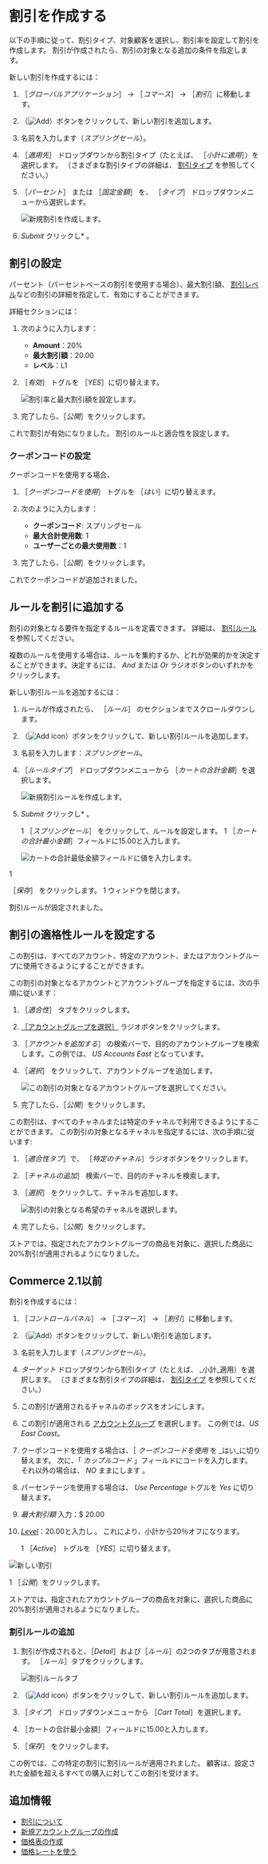 # 割引を作成する

以下の手順に従って、割引タイプ、対象顧客を選択し、割引率を設定して割引を作成します。 割引が作成されたら、割引の対象となる追加の条件を指定します。

新しい割引を作成するには：

1. ［_グローバルアプリケーション_］ → ［_コマース_］ → ［_割引_］に移動します。
1. （![Add](../images/icon-add.png)）ボタンをクリックして、新しい割引を追加します。
1. 名前を入力します（_スプリングセール_）。
1. ［_適用先_］ ドロップダウンから割引タイプ（たとえば、 ［_小計に適用_］）を選択します。 （さまざまな割引タイプの詳細は、 [割引タイプ](./introduction-to-discounts.md#types-of-discounts) を参照してください。）
1. ［_パーセント_］ または ［_固定金額_］ を、 ［_タイプ_］ ドロップダウンメニューから選択します。

    ![新規割引を作成します。](./creating-a-discount/images/03.png)

1. _Submit_ クリックし* 。</p></li> </ol>

## 割引の設定

パーセント（パーセントベースの割引を使用する場合）、最大割引額、 [割引レベル](./introduction-to-discounts.md#tiered-discounts)などの割引の詳細を指定して、有効にすることができます。

詳細セクションには：

1. 次のように入力します：

    * **Amount**：20%
    * **最大割引額**：20.00
    * **レベル**：L1

1. ［_有効_］ トグルを ［_YES_］に切り替えます。

    ![割引率と最大割引額を設定します。](./creating-a-discount/images/04.png)

1. 完了したら、［_公開_］をクリックします。

これで割引が有効になりました。 割引のルールと適合性を設定します。

### クーポンコードの設定

クーポンコードを使用する場合、

1. ［_クーポンコードを使用_］ トグルを ［_はい_］に切り替えます。
1. 次のように入力します：

    * **クーポンコード**: スプリングセール
    * **最大合計使用数**: 1
    * **ユーザーごとの最大使用数**：1

1. 完了したら、［_公開_］をクリックします。

これでクーポンコードが追加されました。

## ルールを割引に追加する

割引の対象となる要件を指定するルールを定義できます。 詳細は、 [割引ルール](./introduction-to-discounts.md#discount-rules) を参照してください。

複数のルールを使用する場合は、ルールを集約するか、どれが効果的かを決定することができます。決定するには、 _And_ または _Or_ ラジオボタンのいずれかをクリックします。

新しい割引ルールを追加するには：

1. ルールが作成されたら、 ［_ルール_］ のセクションまでスクロールダウンします。
1. （![Add icon](../images/icon-add.png)）ボタンをクリックして、新しい割引ルールを追加します。
1. 名前を入力します：_スプリングセール_。
1. ［_ルールタイプ_］ ドロップダウンメニューから ［_カートの合計金額_］を選択します。

    ![新規割引ルールを作成します。](./creating-a-discount/images/05.png)

1. _Submit_ クリックし* 。</p></li>
1 ［_スプリングセール_］ をクリックして、ルールを設定します。
1
［_カートの合計最小金額_］フィールドに15.00と入力します。

    ![カートの合計最低金額フィールドに値を入力します。](./creating-a-discount/images/06.png)

1

［_保存_］ をクリックします。
1 ウィンドウを閉じます。</ol>

割引ルールが設定されました。

## 割引の適格性ルールを設定する

この割引は、すべてのアカウント、特定のアカウント、またはアカウントグループに使用できるようにすることができます。

この割引の対象となるアカウントとアカウントグループを指定するには、次の手順に従います：

1. ［_適合性_］ タブをクリックします。
1. [［アカウントグループを選択］](../users-and-accounts/account-management/creating-a-new-account-group.md) ラジオボタンをクリックします。
1. ［_アカウントを追加する_］ の検索バーで、目的のアカウントグループを検索します。この例では、 _US Accounts East_ となっています。
1. ［_選択_］ をクリックして、アカウントグループを追加します。

    ![この割引の対象となるアカウントグループを選択してください。](./creating-a-discount/images/07.png)

1. 完了したら、［_公開_］をクリックします。

この割引は、すべてのチャネルまたは特定のチャネルで利用できるようにすることができます。 この割引の対象となるチャネルを指定するには、次の手順に従います:

1. ［_適合性タブ_］で、 ［_特定のチャネル_］ラジオボタンをクリックします。
1. ［_チャネルの追加_］ 検索バーで、目的のチャネルを検索します。
1. ［_選択_］ をクリックして、チャネルを追加します。

    ![割引の対象となる希望のチャネルを選択します。](./creating-a-discount/images/08.png)

1. 完了したら、［_公開_］をクリックします。

ストアでは、指定されたアカウントグループの商品を対象に、選択した商品に20%割引が適用されるようになりました。

## Commerce 2.1以前

割引を作成するには：

1. ［_コントロールパネル_］ → ［_コマース_］ → ［_割引_］に移動します。
1. （![Add](../images/icon-add.png)）ボタンをクリックして、新しい割引を追加します。
1. 名前を入力します（_スプリングセール_）。
1. _ターゲット_ ドロップダウンから割引タイプ（たとえば、 _小計_適用）を選択します。 （さまざまな割引タイプの詳細は、 [割引タイプ](./introduction-to-discounts.md#types-of-discounts) を参照してください。）
1. この割引が適用されるチャネルのボックスをオンにします。
1. この割引が適用される [アカウントグループ](../users-and-accounts/account-management/creating-a-new-account-group.md) を選択します。 この例では、_US East Coast_。
1. クーポンコードを使用する場合は、［ _クーポンコードを使用_ を _はい_に切り替えます。 次に、「 _カップルコード_ 」フィールドにコードを入力します。 それ以外の場合は、 _NO_ ままにします 。
1. パーセンテージを使用する場合は、 _Use Percentage_ トグルを _Yes_ に切り替えます。
1. _最大割引額_ 入力：$ 20.00
1. [_Level_](./introduction-to-discounts.md#tiered-discounts)：20.00と入力し
 。 これにより、小計から20％オフになります。</li> 
   
   1 ［_Active_］ トグルを ［_YES_］に切り替えます。
  
  ![新しい割引](./creating-a-discount/images/01.png)

1 ［_公開_］をクリックします。</ol> 

ストアでは、指定されたアカウントグループの商品を対象に、選択した商品に20%割引が適用されるようになりました。



### 割引ルールの追加

1. 割引が作成されると、［_Detail_］および［_ルール_］の2つのタブが用意されます。 ［_ルール_］タブをクリックします。
   
   ![割引ルールタブ](./creating-a-discount/images/02.png)

1. （![Add icon](../images/icon-add.png)）ボタンをクリックして、新しい割引ルールを追加します。

1. ［_タイプ_］ ドロップダウンメニューから ［_Cart Total_］を選択します。
1. ［カートの合計最小金額］フィールドに15.00と入力します。
1. ［_保存_］ をクリックします。

この例では、この特定の割引に割引ルールが適用されました。 顧客は、設定された金額を超えるすべての購入に対してこの割引を受けます。



## 追加情報

* [割引について](./introduction-to-discounts.md)
* [新規アカウントグループの作成](../users-and-accounts/account-management/creating-a-new-account-group.md)
* [価格表の作成](../managing-a-catalog/managing-prices/creating-a-price-list.md)
* [価格レートを使う](../managing-a-catalog/managing-prices/using-price-tiers.md)
